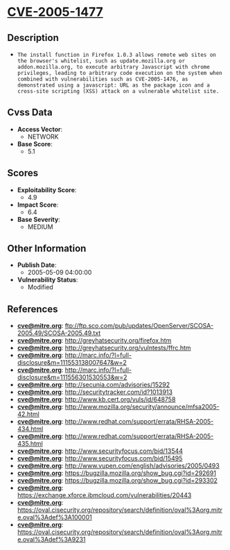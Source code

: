 
# [CVE-2005-1477](https://cve.mitre.org/cgi-bin/cvename.cgi?name=CVE-2005-1477)

## Description

- `The install function in Firefox 1.0.3 allows remote web sites on the browser's whitelist, such as update.mozilla.org or addon.mozilla.org, to execute arbitrary Javascript with chrome privileges, leading to arbitrary code execution on the system when combined with vulnerabilities such as CVE-2005-1476, as demonstrated using a javascript: URL as the package icon and a cross-site scripting (XSS) attack on a vulnerable whitelist site.`

## Cvss Data

- **Access Vector**:
  - NETWORK
- **Base Score**:
  - 5.1

## Scores

- **Exploitability Score**:
  - 4.9
- **Impact Score**:
  - 6.4
- **Base Severity**:
  - MEDIUM

## Other Information

- **Publish Date**:
  - 2005-05-09 04:00:00
- **Vulnerability Status**:
  - Modified

## References

- **cve@mitre.org**: ftp://ftp.sco.com/pub/updates/OpenServer/SCOSA-2005.49/SCOSA-2005.49.txt
- **cve@mitre.org**: http://greyhatsecurity.org/firefox.htm
- **cve@mitre.org**: http://greyhatsecurity.org/vulntests/ffrc.htm
- **cve@mitre.org**: http://marc.info/?l=full-disclosure&m=111553138007647&w=2
- **cve@mitre.org**: http://marc.info/?l=full-disclosure&m=111556301530553&w=2
- **cve@mitre.org**: http://secunia.com/advisories/15292
- **cve@mitre.org**: http://securitytracker.com/id?1013913
- **cve@mitre.org**: http://www.kb.cert.org/vuls/id/648758
- **cve@mitre.org**: http://www.mozilla.org/security/announce/mfsa2005-42.html
- **cve@mitre.org**: http://www.redhat.com/support/errata/RHSA-2005-434.html
- **cve@mitre.org**: http://www.redhat.com/support/errata/RHSA-2005-435.html
- **cve@mitre.org**: http://www.securityfocus.com/bid/13544
- **cve@mitre.org**: http://www.securityfocus.com/bid/15495
- **cve@mitre.org**: http://www.vupen.com/english/advisories/2005/0493
- **cve@mitre.org**: https://bugzilla.mozilla.org/show_bug.cgi?id=292691
- **cve@mitre.org**: https://bugzilla.mozilla.org/show_bug.cgi?id=293302
- **cve@mitre.org**: https://exchange.xforce.ibmcloud.com/vulnerabilities/20443
- **cve@mitre.org**: https://oval.cisecurity.org/repository/search/definition/oval%3Aorg.mitre.oval%3Adef%3A100001
- **cve@mitre.org**: https://oval.cisecurity.org/repository/search/definition/oval%3Aorg.mitre.oval%3Adef%3A9231

